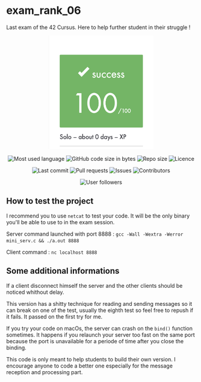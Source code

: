 # exam_rank_06
Last exam of the 42 Cursus. Here to help further student in their struggle !

<p align="center">
	<img src=".sources/grade.png" alt="Exam Grade" width="280" height="300"/>
</p>

<p align="center">
	<img src="https://img.shields.io/github/languages/top/Spidfail/exam_rank_06" alt="Most used language"/>
	<img alt="GitHub code size in bytes" src="https://img.shields.io/github/languages/code-size/Spidfail/exam_rank_06">
	<img alt="Repo size" src="https://img.shields.io/github/repo-size/Spidfail/exam_rank_06 ">
	<img src="https://img.shields.io/github/license/Spidfail/exam_rank_06" alt="Licence"/>
</p>

<p align="center">
	<img src="https://img.shields.io/github/last-commit/Spidfail/exam_rank_06" alt="Last commit"/>
	<img src="https://img.shields.io/github/issues-pr/Spidfail/exam_rank_06" alt="Pull requests"/>
	<img src="https://img.shields.io/github/issues/Spidfail/exam_rank_06" alt="Issues"/>
	<img src="https://img.shields.io/github/contributors/Spidfail/exam_rank_06" alt="Contributors"/>
</p>

<p align="center">
	<img src="https://img.shields.io/github/followers/Spidfail?style=social" alt="User followers"/>
	<!-- <img src="https://img.shields.io/github/stars/Spidfail?style=social" alt="User followers"/> -->
	<!-- <img src="https://img.shields.io/github/watchers/Spidfail/exam_rank_06?style=social" alt="User followers"/> -->
</p>

## How to test the project
I recommend you to use `netcat` to test your code. It will be the only binary you'll be able to use to in the exam session.

Server command launched with port 8888 :
`gcc -Wall -Wextra -Werror mini_serv.c && ./a.out 8888`

Client command :
`nc localhost 8888`

## Some additional informations
If a client disconnect himself the server and the other clients should be noticed whithout delay.

This version has a shitty technique for reading and sending messages so it can break on one of the test, usually the eighth test so feel free to repush if it fails. It passed on the first try for me.

If you try your code on macOs, the server can crash on the `bind()` function sometimes.
It happens if you relaunch your server too fast on the same port because the port is unavailable for a periode of time after you close the binding.

This code is only meant to help students to build their own version. I encourage anyone to code a better one especially for the message reception and processing part.
